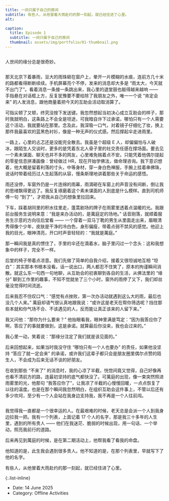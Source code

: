 ```yaml
---
title: 一间只属于自己的房间
subtitle: 有些人，从他冒着大雨赴约的那一刻起，就已经住进了心里。
alt: 

caption:
  title: Episode 1
  subtitle: 一间只属于自己的房间
  thumbnail: assets/img/portfolio/01-thumbnail.png
---
```


<div style="text-align: center;">
  <img src="assets/img/portfolio/0-content-01.jpg" alt="" style="max-width: 80%; height: auto;">
</div>

人世间的缘分总是很奇妙。


<div style="text-align: center;">
  <img src="assets/img/portfolio/01-content-02.jpg" alt="" style="max-width: 80%; height: auto;">
</div>

那天北京下着暴雨，豆大的雨珠砸在窗户上，晕开一片模糊的水痕，连前方几十米的路都看得断断续续。手机屏幕亮个不停，发来的消息却大多是 “雨太大，今天就不出门了”。看着消息一条接一条跳出来，我心里的退堂鼓也敲得越来越响 —— 手指悬在对话框上方，反复犹豫要不要给除了我朋友之外，唯一一个说 “肯定会来” 的人发消息，跟他商量着把今天的互助会活动取消算了。

可指尖顿了又顿，终究没按下发送键。我忽然想起当初决心成立互助会的样子，那时我就明白，这条路上不会全是坦途，可我暗自许下过承诺，哪怕只有一个人需要这个活动，我就要站在那里。念及此，我深吸一口气，对着镜子仔细化了妆，换上那件我最喜欢的蓝黑色衬衫，像是一种无声的仪式感。然后撑起伞走进雨里。

一路上，心里的忐忑还是没能完全散去。我虽是个超级 E 人，却偏偏怕与人破冰，跟陌生人交谈时，更多的是凭着东北人骨子里的社交责任感在撑场面。要去见一个素未谋面、聊天也并不多的网友，心里难免揣着点不安。只能凭着他偶尔提起的零星信息拼凑画像：曾经做过 HR，现在开始学佛法，做命理咨询。我下意识想着，他大概是留着利落的寸头，中等身材，穿一身白色禅服，手腕上挂着串佛珠，说话时带着经历过人生起落的从容，慢条斯理地讲着那些关于命运的感悟。

雨还没停，车窗外仍是一片连绵的雨幕，雨滴砸在车窗上的声音没有间断，倒让我的思绪飘得更远了。我反复琢磨着这个素未谋面的人到底是什么模样。直到司机师傅一句 “到了”，才把我从自己的想象里拉回来。

下车，踩着胡同里的积水往里走，蓬蒿剧场的牌子在雨雾里透着点温暖的光。我跟前台服务生说明来意：“我是来办活动的，是萬庭定的场地。” 话音刚落，就顺着服务生示意的方向往后堂看 —— 一个穿着一双马丁靴的男生从里面走出来，眉眼清秀得像个少年，皮肤是干净的冷白色，身形偏瘦，带着点弱不禁风的感觉。他迎上我的目光，眼神清亮，开口时声音轻轻的：“我就是萬庭。”

那一瞬间我是真的愣住了，手里的伞还在滴着水，脑子里闪过一个念头：这和我想象中的样子，完全不一样。

后堂的椅子带着点凉意。我们先做了简单的自我介绍，接着又很坦诚地互相 “坦白”：其实那本书根本没看。话一说出口，两人都忍不住笑了，原本的拘谨瞬间消散。就这么东一句西一句地聊，从互助会的初衷聊到各自的生活，从佛法里的 “缘分” 聊到工作里的趣事，不知不觉就坐了三个小时，窗外的雨停了又下，我们却丝毫没觉得时间流逝。

后来我忍不住叹口气：“感觉有点挫败，第一次办活动就遇到这么大的雨，最后也没几个人来。” 萬庭却语气很认真地跟我说：“或许这是老天在帮你筛选呢？挡住那些本就和你气场不合、不该遇见的人，反而能让真正该来的人留下来。”

我又问他：“那你为什么要来？” 他抬眼看我，眼神里满是笃定：“因为我答应你了啊，答应了的事就要做到，这是承诺。就算最后你没来，我也会过来的。”

我心里一动，笑着说：“那缘分注定了我们就是该见面的。”

后来回想起来，如果当时我没守住 “哪怕只有一个人也要办” 的责任，如果他没坚持 “答应了就一定会来” 的承诺，或许我们这辈子都只会是朋友圈里偶尔点赞的陌生人，不会成为后来无话不谈的好朋友。

在收到那些 “不来了” 的消息时，我的心凉了半截，恍惚间竟又觉得，自己好像再也看不清前方的路，连最初坚持的底气都快没了。可萬庭的出现，像一束突然照进雨雾里的光，他那句 “我答应你了”，让我凉了半截的心慢慢回暖，一点点恢复了以往的温度。也是在那个瞬间我忽然明白，在组织互助会这件事上，不管以后还有多少坎坷，至少有一个人会站在我身边支持我，我不再是一个人往前闯。

<div style="text-align: center;">
  <img src="assets/img/portfolio/01-content-03.jpg" alt="" style="max-width: 80%; height: auto;">
</div>

我觉得我一直都是一个很幸运的人。在最艰难的时候，老天总是会派一个人到我身边拉我一把。我有一个列表，上面记着 17 个人的名字，那是我三十多年的人生里，遇到的所有贵人 —— 他们在我迷茫、脆弱的时候出现，用一句话、一个举动，照亮我前行的道路。

后来再见到萬庭的时候，是在第二期活动上，他帮我看了看我的命盘。

他知道的是，此生我会遇到很多贵人。他不知道的是，在那个列表里，早就写下了他的名字。

有些人，从他冒着大雨赴约的那一刻起，就已经住进了心里。

{:.list-inline}
- Date: 14 June 2025
- Category: Offline Activities